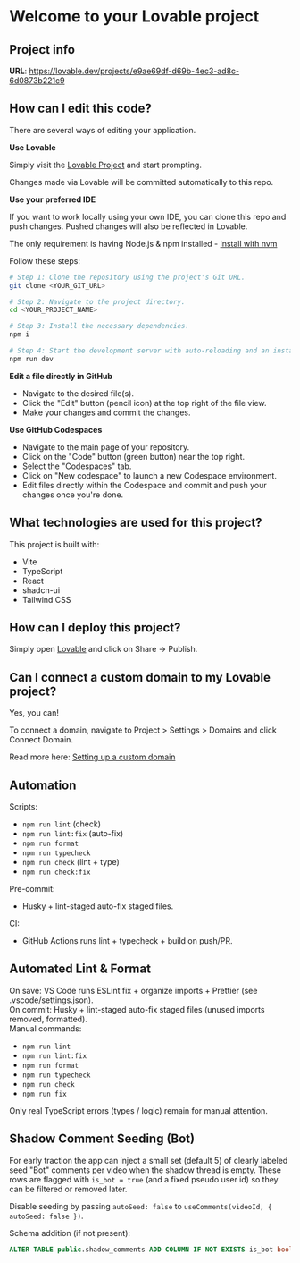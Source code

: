# Welcome to your Lovable project

## Project info

**URL**: https://lovable.dev/projects/e9ae69df-d69b-4ec3-ad8c-6d0873b221c9

## How can I edit this code?

There are several ways of editing your application.

**Use Lovable**

Simply visit the [Lovable Project](https://lovable.dev/projects/e9ae69df-d69b-4ec3-ad8c-6d0873b221c9) and start prompting.

Changes made via Lovable will be committed automatically to this repo.

**Use your preferred IDE**

If you want to work locally using your own IDE, you can clone this repo and push changes. Pushed changes will also be reflected in Lovable.

The only requirement is having Node.js & npm installed - [install with nvm](https://github.com/nvm-sh/nvm#installing-and-updating)

Follow these steps:

```sh
# Step 1: Clone the repository using the project's Git URL.
git clone <YOUR_GIT_URL>

# Step 2: Navigate to the project directory.
cd <YOUR_PROJECT_NAME>

# Step 3: Install the necessary dependencies.
npm i

# Step 4: Start the development server with auto-reloading and an instant preview.
npm run dev
```

**Edit a file directly in GitHub**

- Navigate to the desired file(s).
- Click the "Edit" button (pencil icon) at the top right of the file view.
- Make your changes and commit the changes.

**Use GitHub Codespaces**

- Navigate to the main page of your repository.
- Click on the "Code" button (green button) near the top right.
- Select the "Codespaces" tab.
- Click on "New codespace" to launch a new Codespace environment.
- Edit files directly within the Codespace and commit and push your changes once you're done.

## What technologies are used for this project?

This project is built with:

- Vite
- TypeScript
- React
- shadcn-ui
- Tailwind CSS

## How can I deploy this project?

Simply open [Lovable](https://lovable.dev/projects/e9ae69df-d69b-4ec3-ad8c-6d0873b221c9) and click on Share -> Publish.

## Can I connect a custom domain to my Lovable project?

Yes, you can!

To connect a domain, navigate to Project > Settings > Domains and click Connect Domain.

Read more here: [Setting up a custom domain](https://docs.lovable.dev/features/custom-domain#custom-domain)

## Automation

Scripts:
- `npm run lint` (check)
- `npm run lint:fix` (auto-fix)
- `npm run format`
- `npm run typecheck`
- `npm run check` (lint + type)
- `npm run check:fix`

Pre-commit:
- Husky + lint-staged auto-fix staged files.

CI:
- GitHub Actions runs lint + typecheck + build on push/PR.

## Automated Lint & Format

On save: VS Code runs ESLint fix + organize imports + Prettier (see .vscode/settings.json).  
On commit: Husky + lint-staged auto-fix staged files (unused imports removed, formatted).  
Manual commands:
- `npm run lint`
- `npm run lint:fix`
- `npm run format`
- `npm run typecheck`
- `npm run check`
- `npm run fix`

Only real TypeScript errors (types / logic) remain for manual attention.

## Shadow Comment Seeding (Bot)

For early traction the app can inject a small set (default 5) of clearly labeled seed "Bot" comments per video when the shadow thread is empty. These rows are flagged with `is_bot = true` (and a fixed pseudo user id) so they can be filtered or removed later.

Disable seeding by passing `autoSeed: false` to `useComments(videoId, { autoSeed: false })`.

Schema addition (if not present):

```sql
ALTER TABLE public.shadow_comments ADD COLUMN IF NOT EXISTS is_bot boolean DEFAULT false;
```
